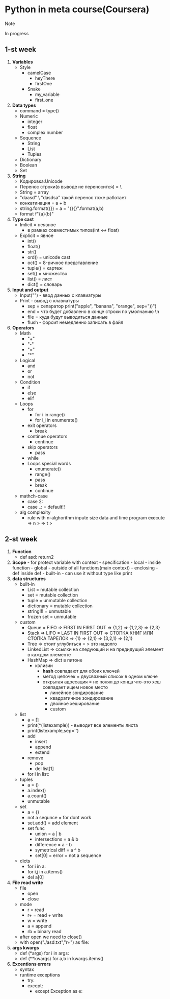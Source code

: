 # Python in meta course(Coursera)
> [!NOTE]
> In progress
## 1-st week
1.  **Variables**
    -   Style
        -   camelCase
            -   heyThere
            -   firstOne
        -   Snake
            -   my_variable
            -   first_one
2.  **Data types**
    -   command = type()
    -   Numeric
        -   integer
        -   float
        -   complex number
    -   Sequence
        -   String
        -   List
        -   Tuples
    -   Dictionary
    -   Boolean
    -   Set
3.  **String**
    -   Кодировка:Unicode
    -   Перенос строки(в выводе не переносится) = \
    -   String = array
    -   "daasd" \ "dasdsa" такой перенос тоже работает
    -   конкатинация = a + b
    -   string.format({}) = a = "{}{}".format(a,b)
    -   format f"{a}{b}"
4.  **Type cast**
    -   Imlicit = неявное
        -   в рамках совместимых типов(int <-> float)
    -   Explicit = явное
        -   int()
        -   float()
        -   str()
        -   ord() = unicode cast
        -   oct() = 8-ричное представление
        -   tuple() = картеж
        -   set() = множество
        -   list() = лист
        -   dict() = словарь
5.  **Input and output**
    -   Input("") - ввод данных с клавиатуры
    -   Print - вывод с клавиатуры
        -   sep = сепаратор print("apple", "banana", "orange", sep="))")
        -   end = что будет добавлено в конце строки по умолчанию \n
        -   file = куда будут выводиться данные
        -   flush - форсит немедленно записать в файл
6.  **Operators**
    -   Math
        -   "+"
        -   "-"
        -   "="
        -   "*"
    -   Logical
        -   and
        -   or
        -   not
    -   Condition
        -   if
        -   else
        -   elif
    -   Loops
        -   for
            -   for i in range()
            -   for i,j in enumerate()
        -   exit operators
            -   break
        -   continue operators
            -   continue
        -   skip operators
            -   pass
        -   while
        -   Loops special words
            -   enumerate()
            -   range()
            -   pass
            -   break
            -   continue
    -   mathch-case
        -   case 2:
        -   case _: = default!!
    -   alg complexity
        -   rule with n-alghorithm inpute size data and time program execute => n > => t >
## 2-st week
1.  **Function**
    -   def asd:
    return2
2.  **Scope**
        -   for protect variable with context
        -   specification
            -   local
                -   inside function
            -   global
                -   outside of all functions(main context)
            -   enclosing
                -   def inside def
            -   built-in
                -   can use it without type like print
3.  **data structures**
    -   built-in
        -   List = mutable collection
        -   set = mutable collection
        -   tuple = unmutable collection
        -   dictionary = mutable collection
        -   string!!! = unmutable
        -   frozen set = unmutable
    -   custom
        -   Queue = FIFO => FIRST IN FIRST OUT => {1,2} => {1,2,3} => {2,3}
        -   Stack => LIFO = LAST IN FIRST OUT => СТОПКА КНИГ ИЛИ СТОПКА ТАРЕЛОК => {1} => {2,1} => {3,2,1} => {2,1}
        -   Tree => стоит углубиться = > это надолго
        -   LinkedList => ссылки на следующий и на предидущий элемент в каждом элементе
        -   HashMap => dict в питоне
            -   колизии
                -   __hash__ совпадают для обоих ключей
                -   метод цепочек = двусвязный список в одном ключе
                -   открытая адресация = не понял до конца что-это хеш совпадает ищем новое место
                    -   линейное зондирование
                    -   квадратичное зондирование
                    -   двойное хеширование
                    -   custom
    -   list
        -   a = []
        -   print(*(listexample)) - выводит все элементы листа
        -   print(listexample,sep='')
        -   add
            -   insert
            -   append
            -   extend
        -   remove
            -   pop
            -   del list[1]
        -   for i in list:
    -   tuples
        -   a = ()
        -   a.index()
        -   a.count()
        -   unmutable
    -   set
        -   a = {}
        -   not a sequnce = for dont work
        -   set.add() = add element
        -   set func
            -   union = a | b
            -   intersections = a & b
            -   difference = a - b
            -   symetrical diff = a ^ b
            -   set[0] = error = not a sequence
    -   dicts
        -   for i in a:
        -   for i,j in a.items()
        -   del a[0]
4.  **File read write**
    -   file
        -   open
        -   close
    -   mode
        -   r  = read
        -   r+ = read + write
        -   w = write
        -   a = append
        -   rb = binary read
    -   after open we need to close()
    -   with open("./asd.txt","r+") as file:
5.  **args kwargs**
    -   def (*args)
        for i in args:
    -   def (**kwargs)
        for a,b in kwargs.items()
6.  **Excentions errors**
    -   syntax
    -   runtime exceptions
        -   try:
        -   except:
            -   except Exception as e: